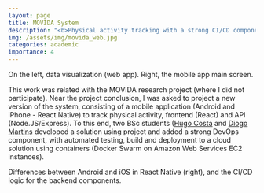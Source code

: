 ```yaml
---
layout: page
title: MOVIDA System
description: "<b>Physical activity tracking with a strong CI/CD component</b> | BSc project | 2018/2019 | Supervisor" 
img: /assets/img/movida_web.jpg
categories: academic
importance: 4
---
```

<div class="row justify-content-sm-center">
    <div class="col-sm-8 mt-3 mt-md-0">
        <img class="img-fluid rounded z-depth-1" src="{{ '/assets/img/movida_web.jpg' | relative_url }}" alt="" title="MOVIDA Web App"/>
    </div>
    <div class="col-sm-4 mt-3 mt-md-0">
        <img class="img-fluid rounded z-depth-1" src="{{ '/assets/img/movida_app.jpg' | relative_url }}" alt="" title="MOVIDA Android App"/>
    </div>
</div>
<div class="caption">
    On the left, data visualization (web app). Right, the mobile app main screen.
</div>

This work was related with the MOVIDA research project (where I did not participate). Near the project conclusion, I was asked to project a new version of the system, consisting of a mobile application (Android and iPhone - React Native) to track physical activity, frontend (React) and API (Node.JS/Express). To this end, two BSc students (<a href="https://github.com/hug0Hq" target="_blank">Hugo Costa</a> and <a href="https://github.com/aluno19426" target="_blank">Diogo Martins</a> developed a solution using project and added a strong DevOps component, with automated testing, build and deployment to a cloud solution using containers (Docker Swarm on Amazon Web Services EC2 instances).

<div class="row">
    <div class="col-sm mt-3 mt-md-0">
        <img class="img-fluid rounded z-depth-1" src="{{ '/assets/img/movida_app_logic.jpg' | relative_url }}" alt="" title="MOVIDA - React Native UI logic"/>
    </div>
    <div class="col-sm mt-3 mt-md-0">
        <img class="img-fluid rounded z-depth-1" src="{{ '/assets/img/movida_backend_cicd.jpg' | relative_url }}" alt="" title="CI/CD logic"/>
    </div>
</div>
<div class="caption">
    Differences between Android and iOS in React Native (right), and the CI/CD logic for the backend components.
</div>
